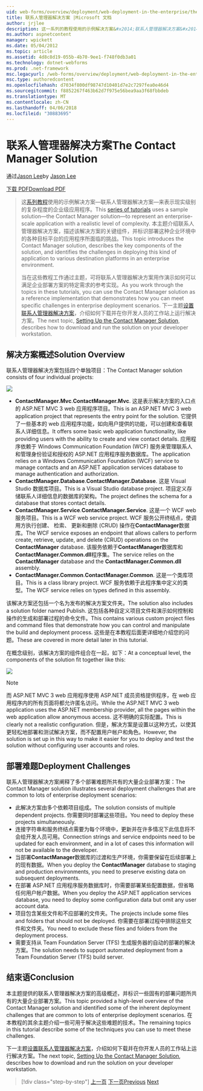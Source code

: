 ```yaml
---
uid: web-forms/overview/deployment/web-deployment-in-the-enterprise/the-contact-manager-solution
title: 联系人管理器解决方案 |Microsoft 文档
author: jrjlee
description: 这一系列的教程使用的示例解决方案&#x2014;联系人管理器解决方案&#x2014;来表示现实调配的企业级应用程序...
ms.author: aspnetcontent
manager: wpickett
ms.date: 05/04/2012
ms.topic: article
ms.assetid: 4d8c8d19-055b-4b70-9ee1-f748f0db3a01
ms.technology: dotnet-webforms
ms.prod: .net-framework
msc.legacyurl: /web-forms/overview/deployment/web-deployment-in-the-enterprise/the-contact-manager-solution
msc.type: authoredcontent
ms.openlocfilehash: d7034f800df98747d10401d7e2c7297fea0e46d4
ms.sourcegitcommit: f8852267f463b62d7f975e56bea9aa3f68fbbdeb
ms.translationtype: MT
ms.contentlocale: zh-CN
ms.lasthandoff: 04/06/2018
ms.locfileid: "30883695"
---
```

<a name="the-contact-manager-solution"></a><span data-ttu-id="9c90f-103">联系人管理器解决方案</span><span class="sxs-lookup"><span data-stu-id="9c90f-103">The Contact Manager Solution</span></span>
====================
<span data-ttu-id="9c90f-104">通过[Jason Lee](https://github.com/jrjlee)</span><span class="sxs-lookup"><span data-stu-id="9c90f-104">by [Jason Lee](https://github.com/jrjlee)</span></span>

[<span data-ttu-id="9c90f-105">下载 PDF</span><span class="sxs-lookup"><span data-stu-id="9c90f-105">Download PDF</span></span>](https://msdnshared.blob.core.windows.net/media/MSDNBlogsFS/prod.evol.blogs.msdn.com/CommunityServer.Blogs.Components.WeblogFiles/00/00/00/63/56/8130.DeployingWebAppsInEnterpriseScenarios.pdf)

> <span data-ttu-id="9c90f-106">这[系列教程](web-deployment-in-the-enterprise.md)使用的示例解决方案&#x2014;联系人管理器解决方案&#x2014;来表示现实级别的复杂程度的企业级应用程序。</span><span class="sxs-lookup"><span data-stu-id="9c90f-106">This [series of tutorials](web-deployment-in-the-enterprise.md) uses a sample solution&#x2014;the Contact Manager solution&#x2014;to represent an enterprise-scale application with a realistic level of complexity.</span></span> <span data-ttu-id="9c90f-107">本主题介绍联系人管理器解决方案，描述该解决方案的关键组件，并标识部署这种企业环境中的各种目标平台的应用程序所面临的挑战。</span><span class="sxs-lookup"><span data-stu-id="9c90f-107">This topic introduces the Contact Manager solution, describes the key components of the solution, and identifies the challenges in deploying this kind of application to various destination platforms in an enterprise environment.</span></span>
> 
> <span data-ttu-id="9c90f-108">当在这些教程工作通过主题，可将联系人管理器解决方案用作演示如何可以满足企业部署方案的特定需求的参考实现。</span><span class="sxs-lookup"><span data-stu-id="9c90f-108">As you work through the topics in these tutorials, you can use the Contact Manager solution as a reference implementation that demonstrates how you can meet specific challenges in enterprise deployment scenarios.</span></span> <span data-ttu-id="9c90f-109">下一主题[设置联系人管理器解决方案](setting-up-the-contact-manager-solution.md)，介绍如何下载并在你开发人员的工作站上运行解决方案。</span><span class="sxs-lookup"><span data-stu-id="9c90f-109">The next topic, [Setting Up the Contact Manager Solution](setting-up-the-contact-manager-solution.md), describes how to download and run the solution on your developer workstation.</span></span>


## <a name="solution-overview"></a><span data-ttu-id="9c90f-110">解决方案概述</span><span class="sxs-lookup"><span data-stu-id="9c90f-110">Solution Overview</span></span>

<span data-ttu-id="9c90f-111">联系人管理器解决方案包括四个单独项目：</span><span class="sxs-lookup"><span data-stu-id="9c90f-111">The Contact Manager solution consists of four individual projects:</span></span>

![](the-contact-manager-solution/_static/image1.png)

- <span data-ttu-id="9c90f-112">**ContactManager.Mvc**.</span><span class="sxs-lookup"><span data-stu-id="9c90f-112">**ContactManager.Mvc**.</span></span> <span data-ttu-id="9c90f-113">这是表示解决方案的入口点的 ASP.NET MVC 3 web 应用程序项目。</span><span class="sxs-lookup"><span data-stu-id="9c90f-113">This is an ASP.NET MVC 3 web application project that represents the entry point for the solution.</span></span> <span data-ttu-id="9c90f-114">它提供了一些基本的 web 应用程序功能，如向用户提供的功能，可以创建和查看联系人详细信息。</span><span class="sxs-lookup"><span data-stu-id="9c90f-114">It offers some basic web application functionality, like providing users with the ability to create and view contact details.</span></span> <span data-ttu-id="9c90f-115">应用程序依赖于 Windows Communication Foundation (WCF) 服务来管理联系人和管理身份验证和授权的 ASP.NET 应用程序服务数据库。</span><span class="sxs-lookup"><span data-stu-id="9c90f-115">The application relies on a Windows Communication Foundation (WCF) service to manage contacts and an ASP.NET application services database to manage authentication and authorization.</span></span>
- <span data-ttu-id="9c90f-116">**ContactManager.Database**.</span><span class="sxs-lookup"><span data-stu-id="9c90f-116">**ContactManager.Database**.</span></span> <span data-ttu-id="9c90f-117">这是 Visual Studio 数据库项目。</span><span class="sxs-lookup"><span data-stu-id="9c90f-117">This is a Visual Studio database project.</span></span> <span data-ttu-id="9c90f-118">项目定义存储联系人详细信息的数据库的架构。</span><span class="sxs-lookup"><span data-stu-id="9c90f-118">The project defines the schema for a database that stores contact details.</span></span>
- <span data-ttu-id="9c90f-119">**ContactManager.Service**.</span><span class="sxs-lookup"><span data-stu-id="9c90f-119">**ContactManager.Service**.</span></span> <span data-ttu-id="9c90f-120">这是一个 WCF web 服务项目。</span><span class="sxs-lookup"><span data-stu-id="9c90f-120">This is a WCF web service project.</span></span> <span data-ttu-id="9c90f-121">WCF 服务公开终结点，使调用方执行创建、 检索、 更新和删除 (CRUD) 操作在**ContactManager**数据库。</span><span class="sxs-lookup"><span data-stu-id="9c90f-121">The WCF service exposes an endpoint that allows callers to perform create, retrieve, update, and delete (CRUD) operations on the **ContactManager** database.</span></span> <span data-ttu-id="9c90f-122">该服务依赖于**ContactManager**数据库和**ContactManager.Common.dll**程序集。</span><span class="sxs-lookup"><span data-stu-id="9c90f-122">The service relies on the **ContactManager** database and the **ContactManager.Common.dll** assembly.</span></span>
- <span data-ttu-id="9c90f-123">**ContactManager.Common**.</span><span class="sxs-lookup"><span data-stu-id="9c90f-123">**ContactManager.Common**.</span></span> <span data-ttu-id="9c90f-124">这是一个类库项目。</span><span class="sxs-lookup"><span data-stu-id="9c90f-124">This is a class library project.</span></span> <span data-ttu-id="9c90f-125">WCF 服务依赖于此程序集中定义的类型。</span><span class="sxs-lookup"><span data-stu-id="9c90f-125">The WCF service relies on types defined in this assembly.</span></span>

<span data-ttu-id="9c90f-126">该解决方案还包括一个名为发布的解决方案文件夹。</span><span class="sxs-lookup"><span data-stu-id="9c90f-126">The solution also includes a solution folder named Publish.</span></span> <span data-ttu-id="9c90f-127">这包括各种自定义项目文件和演示如何控制和操作的生成和部署过程的命令文件。</span><span class="sxs-lookup"><span data-stu-id="9c90f-127">This contains various custom project files and command files that demonstrate how you can control and manipulate the build and deployment process.</span></span> <span data-ttu-id="9c90f-128">这些是在本教程后面更详细地介绍您的问题。</span><span class="sxs-lookup"><span data-stu-id="9c90f-128">These are covered in more detail later in this tutorial.</span></span>

<span data-ttu-id="9c90f-129">在概念级别，该解决方案的组件组合在一起，如下：</span><span class="sxs-lookup"><span data-stu-id="9c90f-129">At a conceptual level, the components of the solution fit together like this:</span></span>

![](the-contact-manager-solution/_static/image2.png)

> [!NOTE]
> <span data-ttu-id="9c90f-130">而 ASP.NET MVC 3 web 应用程序使用 ASP.NET 成员资格提供程序，在 web 应用程序内的所有页面将都允许匿名访问。</span><span class="sxs-lookup"><span data-stu-id="9c90f-130">While the ASP.NET MVC 3 web application uses the ASP.NET membership provider, all the pages within the web application allow anonymous access.</span></span> <span data-ttu-id="9c90f-131">这不明确的实际配置。</span><span class="sxs-lookup"><span data-stu-id="9c90f-131">This is clearly not a realistic configuration.</span></span> <span data-ttu-id="9c90f-132">但是，解决方案是设置以这种方式，以使其更轻松地部署和测试解决方案，而不配置用户帐户和角色。</span><span class="sxs-lookup"><span data-stu-id="9c90f-132">However, the solution is set up in this way to make it easier for you to deploy and test the solution without configuring user accounts and roles.</span></span>


## <a name="deployment-challenges"></a><span data-ttu-id="9c90f-133">部署难题</span><span class="sxs-lookup"><span data-stu-id="9c90f-133">Deployment Challenges</span></span>

<span data-ttu-id="9c90f-134">联系人管理器解决方案阐释了多个部署难题所共有的大量企业部署方案：</span><span class="sxs-lookup"><span data-stu-id="9c90f-134">The Contact Manager solution illustrates several deployment challenges that are common to lots of enterprise deployment scenarios:</span></span>

- <span data-ttu-id="9c90f-135">此解决方案由多个依赖项目组成。</span><span class="sxs-lookup"><span data-stu-id="9c90f-135">The solution consists of multiple dependent projects.</span></span> <span data-ttu-id="9c90f-136">你需要同时部署这些项目。</span><span class="sxs-lookup"><span data-stu-id="9c90f-136">You need to deploy these projects simultaneously.</span></span>
- <span data-ttu-id="9c90f-137">连接字符串和服务终结点需要为每个环境中，更新并在许多情况下此信息将不会给开发人员可用。</span><span class="sxs-lookup"><span data-stu-id="9c90f-137">Connection strings and service endpoints need to be updated for each environment, and in a lot of cases this information will not be available to the developer.</span></span>
- <span data-ttu-id="9c90f-138">当部署**ContactManager**数据库的过渡和生产环境，你需要保留在后续部署上的现有数据。</span><span class="sxs-lookup"><span data-stu-id="9c90f-138">When you deploy the **ContactManager** database to staging and production environments, you need to preserve existing data on subsequent deployments.</span></span>
- <span data-ttu-id="9c90f-139">在部署 ASP.NET 应用程序服务数据库时，你需要部署某些配置数据，但省略任何用户帐户数据。</span><span class="sxs-lookup"><span data-stu-id="9c90f-139">When you deploy the ASP.NET application services database, you need to deploy some configuration data but omit any user account data.</span></span>
- <span data-ttu-id="9c90f-140">项目包含某些文件和不应部署的文件夹。</span><span class="sxs-lookup"><span data-stu-id="9c90f-140">The projects include some files and folders that should not be deployed.</span></span> <span data-ttu-id="9c90f-141">你需要在部署过程中排除这些文件和文件夹。</span><span class="sxs-lookup"><span data-stu-id="9c90f-141">You need to exclude these files and folders from the deployment process.</span></span>
- <span data-ttu-id="9c90f-142">需要支持从 Team Foundation Server (TFS) 生成服务器的自动的部署的解决方案。</span><span class="sxs-lookup"><span data-stu-id="9c90f-142">The solution needs to support automated deployment from a Team Foundation Server (TFS) build server.</span></span>

## <a name="conclusion"></a><span data-ttu-id="9c90f-143">结束语</span><span class="sxs-lookup"><span data-stu-id="9c90f-143">Conclusion</span></span>

<span data-ttu-id="9c90f-144">本主题提供的联系人管理器解决方案的高级概述，并标识一些固有的部署问题所共有的大量企业部署方案。</span><span class="sxs-lookup"><span data-stu-id="9c90f-144">This topic provided a high-level overview of the Contact Manager solution and identified some of the inherent deployment challenges that are common to lots of enterprise deployment scenarios.</span></span> <span data-ttu-id="9c90f-145">在本教程的其余主题介绍一些可用于解决这些难题的技术。</span><span class="sxs-lookup"><span data-stu-id="9c90f-145">The remaining topics in this tutorial describe some of the techniques you can use to meet these challenges.</span></span>

<span data-ttu-id="9c90f-146">下一主题[设置联系人管理器解决方案](setting-up-the-contact-manager-solution.md)，介绍如何下载并在你开发人员的工作站上运行解决方案。</span><span class="sxs-lookup"><span data-stu-id="9c90f-146">The next topic, [Setting Up the Contact Manager Solution](setting-up-the-contact-manager-solution.md), describes how to download and run the solution on your developer workstation.</span></span>

> [!div class="step-by-step"]
> <span data-ttu-id="9c90f-147">[上一页](web-deployment-in-the-enterprise.md)
> [下一页](setting-up-the-contact-manager-solution.md)</span><span class="sxs-lookup"><span data-stu-id="9c90f-147">[Previous](web-deployment-in-the-enterprise.md)
[Next](setting-up-the-contact-manager-solution.md)</span></span>
